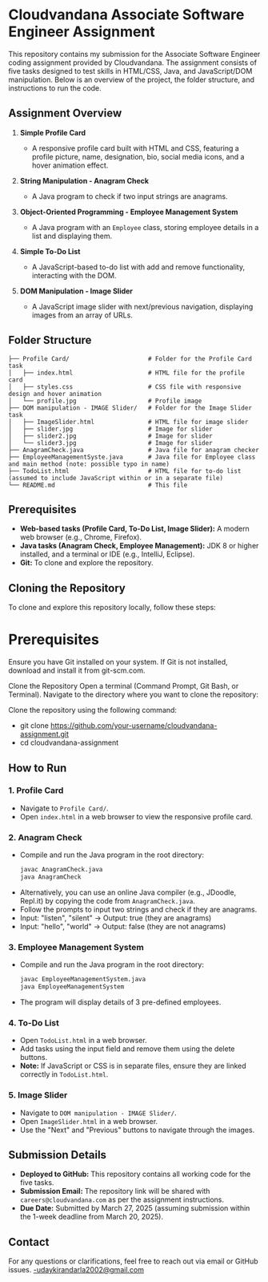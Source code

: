 # Cloudvandana Associate Software Engineer Assignment

This repository contains my submission for the Associate Software Engineer coding assignment provided by Cloudvandana. The assignment consists of five tasks designed to test skills in HTML/CSS, Java, and JavaScript/DOM manipulation. Below is an overview of the project, the folder structure, and instructions to run the code.

## Assignment Overview

1. **Simple Profile Card**  
   - A responsive profile card built with HTML and CSS, featuring a profile picture, name, designation, bio, social media icons, and a hover animation effect.

2. **String Manipulation - Anagram Check**  
   - A Java program to check if two input strings are anagrams.

3. **Object-Oriented Programming - Employee Management System**  
   - A Java program with an `Employee` class, storing employee details in a list and displaying them.

4. **Simple To-Do List**  
   - A JavaScript-based to-do list with add and remove functionality, interacting with the DOM.

5. **DOM Manipulation - Image Slider**  
   - A JavaScript image slider with next/previous navigation, displaying images from an array of URLs.

## Folder Structure

```
├── Profile Card/                      # Folder for the Profile Card task
│   ├── index.html                     # HTML file for the profile card
│   ├── styles.css                     # CSS file with responsive design and hover animation
│   └── profile.jpg                    # Profile image
├── DOM manipulation - IMAGE Slider/   # Folder for the Image Slider task
│   ├── ImageSlider.html               # HTML file for image slider
│   ├── slider.jpg                     # Image for slider
│   ├── slider2.jpg                    # Image for slider
│   └── slider3.jpg                    # Image for slider
├── AnagramCheck.java                  # Java file for anagram checker
├── EmployeeManagementSyste.java       # Java file for Employee class and main method (note: possible typo in name)
├── TodoList.html                      # HTML file for to-do list (assumed to include JavaScript within or in a separate file)
└── README.md                          # This file
```

## Prerequisites

- **Web-based tasks (Profile Card, To-Do List, Image Slider):** A modern web browser (e.g., Chrome, Firefox).
- **Java tasks (Anagram Check, Employee Management):** JDK 8 or higher installed, and a terminal or IDE (e.g., IntelliJ, Eclipse).
- **Git:** To clone and explore the repository.

## Cloning the Repository
To clone and explore this repository locally, follow these steps:

# Prerequisites
Ensure you have Git installed on your system.
If Git is not installed, download and install it from git-scm.com.

Clone the Repository
Open a terminal (Command Prompt, Git Bash, or Terminal).
Navigate to the directory where you want to clone the repository:

Clone the repository using the following command:

- git clone https://github.com/your-username/cloudvandana-assignment.git
- cd cloudvandana-assignment

## How to Run

### 1. Profile Card
- Navigate to `Profile Card/`.
- Open `index.html` in a web browser to view the responsive profile card.

### 2. Anagram Check
- Compile and run the Java program in the root directory:
  ```bash
  javac AnagramCheck.java
  java AnagramCheck
  ```
- Alternatively, you can use an online Java compiler (e.g., JDoodle, Repl.it) by copying the code from `AnagramCheck.java`.
- Follow the prompts to input two strings and check if they are anagrams.
- Input: "listen", "silent" → Output: true (they are anagrams)
- Input: "hello", "world" → Output: false (they are not anagrams)

### 3. Employee Management System
- Compile and run the Java program in the root directory:
  ```bash
  javac EmployeeManagementSystem.java
  java EmployeeManagementSystem
  ```

- The program will display details of 3 pre-defined employees.

### 4. To-Do List
- Open `TodoList.html` in a web browser.
- Add tasks using the input field and remove them using the delete buttons.
- **Note:** If JavaScript or CSS is in separate files, ensure they are linked correctly in `TodoList.html`.

### 5. Image Slider
- Navigate to `DOM manipulation - IMAGE Slider/`.
- Open `ImageSlider.html` in a web browser.
- Use the "Next" and "Previous" buttons to navigate through the images.

## Submission Details
- **Deployed to GitHub:** This repository contains all working code for the five tasks.
- **Submission Email:** The repository link will be shared with `careers@cloudvandana.com` as per the assignment instructions.
- **Due Date:** Submitted by March 27, 2025 (assuming submission within the 1-week deadline from March 20, 2025).

## Contact
For any questions or clarifications, feel free to reach out via email or GitHub issues.
-udaykirandarla2002@gmail.com
